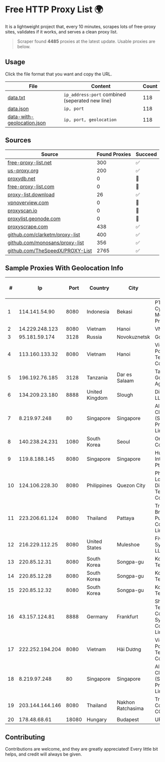 
# Free HTTP Proxy List 🌍

It is a lightweight project that, every 10 minutes, scrapes lots of free-proxy sites, validates if it works, and serves a clean proxy list.


> Scraper found **4485** proxies at the latest update. Usable proxies are below.

## Usage

Click the file format that you want and copy the URL.


|File|Content|Count|
|----|-------|-----|
|[data.txt](https://raw.githubusercontent.com/themiralay/Proxy-List-World/master/data.txt)|`ip_address:port` combined (seperated new line)|118|
|[data.json](https://raw.githubusercontent.com/themiralay/Proxy-List-World/master/data.json)|`ip, port`|118|
|[data-with-geolocation.json](https://raw.githubusercontent.com/themiralay/Proxy-List-World/master/data-with-geolocation.json)|`ip, port, geolocation`|118|

## Sources

|Source|Found Proxies|Succeed|
|------|-------------|-------|
|[free-proxy-list.net](https://free-proxy-list.net)|300|✅|
|[us-proxy.org](https://www.us-proxy.org)|200|✅|
|[proxydb.net](http://proxydb.net)|0|🚫|
|[free-proxy-list.com](https://free-proxy-list.com/?page=&port=&type%5B%5D=http&type%5B%5D=https&up_time=0&search=Search)|0|🚫|
|[proxy-list.download](https://www.proxy-list.download/HTTP)|26|✅|
|[vpnoverview.com](https://vpnoverview.com/privacy/anonymous-browsing/free-proxy-servers)|0|🚫|
|[proxyscan.io](https://www.proxyscan.io)|0|🚫|
|[proxylist.geonode.com](https://proxylist.geonode.com/api/proxy-list?limit=300&page=1&sort_by=lastChecked&sort_type=desc&protocols=http,https)|0|🚫|
|[proxyscrape.com](https://api.proxyscrape.com/v2/?request=displayproxies&protocol=http&timeout=10000&country=all&ssl=all&anonymity=all)|438|✅|
|[github.com/clarketm/proxy-list](https://raw.githubusercontent.com/clarketm/proxy-list/master/proxy-list-raw.txt)|400|✅|
|[github.com/monosans/proxy-list](https://raw.githubusercontent.com/monosans/proxy-list/main/proxies/http.txt)|356|✅|
|[github.com/TheSpeedX/PROXY-List](https://raw.githubusercontent.com/TheSpeedX/PROXY-List/master/http.txt)|2765|✅|


## Sample Proxies With Geolocation Info

|#|Ip|Port|Country|City|Internet Service Provider|
|-|--|----|-------|----|-------------------------|
|1|114.141.54.90|8080|Indonesia|Bekasi|PT Cyberplus Media Pratama|
|2|14.229.248.123|8080|Vietnam|Hanoi|VNPT|
|3|95.181.59.174|3128|Russia|Novokuznetsk|Goodline.info|
|4|113.160.133.32|8080|Vietnam|Hanoi|VietNam Post and Telecom Corporation|
|5|196.192.76.185|3128|Tanzania|Dar es Salaam|Tanzania e-Government Agency|
|6|134.209.23.180|8888|United Kingdom|Slough|DigitalOcean, LLC|
|7|8.219.97.248|80|Singapore|Singapore|Alibaba Cloud (Singapore) Private Limited|
|8|140.238.24.231|1080|South Korea|Seoul|Oracle Corporation|
|9|119.8.188.145|8080|Singapore|Singapore|Huawei International Pte. LTD|
|10|124.106.228.30|8080|Philippines|Quezon City|Philippine Long Distance Telephone Co.|
|11|223.206.61.124|8080|Thailand|Pattaya|Triple T Broadband Public Company Limited|
|12|216.229.112.25|8080|United States|Muleshoe|Five Area Systems, LLC|
|13|220.85.12.31|8080|South Korea|Songpa-gu|Korea Telecom|
|14|220.85.12.28|8080|South Korea|Songpa-gu|Korea Telecom|
|15|220.85.12.32|8080|South Korea|Songpa-gu|Korea Telecom|
|16|43.157.124.81|8888|Germany|Frankfurt|Shenzhen Tencent Computer Systems Company Limited|
|17|222.252.194.204|8080|Vietnam|Hải Dương|VietNam Post and Telecom Corporation|
|18|8.219.97.248|80|Singapore|Singapore|Alibaba Cloud (Singapore) Private Limited|
|19|203.144.144.146|8080|Thailand|Nakhon Ratchasima|True Internet Corporation CO. Ltd.|
|20|178.48.68.61|18080|Hungary|Budapest|UPC|



## Contributing

Contributions are welcome, and they are greatly appreciated! Every
little bit helps, and credit will always be given.

